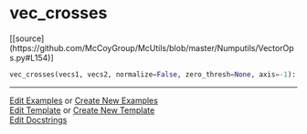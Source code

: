 # <a id="McUtils.Numputils.VectorOps.vec_crosses">vec_crosses</a>
<div class="docs-source-link" markdown="1">
[[source](https://github.com/McCoyGroup/McUtils/blob/master/Numputils/VectorOps.py#L154)]
</div>

```python
vec_crosses(vecs1, vecs2, normalize=False, zero_thresh=None, axis=-1): 
```
 



___

[Edit Examples](https://github.com/McCoyGroup/McUtils/edit/gh-pages/ci/examples/McUtils/Numputils/VectorOps/vec_crosses.md) or 
[Create New Examples](https://github.com/McCoyGroup/McUtils/new/gh-pages/?filename=ci/examples/McUtils/Numputils/VectorOps/vec_crosses.md) <br/>
[Edit Template](https://github.com/McCoyGroup/McUtils/edit/gh-pages/ci/docs/McUtils/Numputils/VectorOps/vec_crosses.md) or 
[Create New Template](https://github.com/McCoyGroup/McUtils/new/gh-pages/?filename=ci/docs/templates/McUtils/Numputils/VectorOps/vec_crosses.md) <br/>
[Edit Docstrings](https://github.com/McCoyGroup/McUtils/edit/master/Numputils/VectorOps.py#L154?message=Update%20Docs)